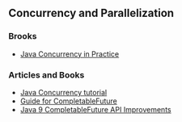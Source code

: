## Concurrency and Parallelization

### Brooks

* [Java Concurrency in Practice](https://www.amazon.com/Java-Concurrency-Practice-Brian-Goetz/dp/0321349601/ref=sr_1_1?keywords=Java+Concurrency+in+Practice&qid=1568911621&s=books&sr=1-1)

### Articles and Books

* [Java Concurrency tutorial](http://tutorials.jenkov.com/java-concurrency/index.html)
* [Guide for CompletableFuture](https://www.baeldung.com/java-completablefuture)
* [Java 9 CompletableFuture API Improvements](https://www.baeldung.com/java-9-completablefuture)
